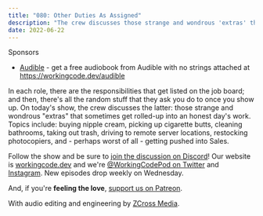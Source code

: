 ```yaml
---
title: "080: Other Duties As Assigned"
description: "The crew discusses those strange and wondrous 'extras' that sometimes get rolled-up into an honest day's work."
date: 2022-06-22
---
```


<script async defer onload="redcircleIframe();" src="https://api.podcache.net/embedded-player/sh/30227421-bc27-45c2-bfb4-861def7dd4cc/ep/25396ab0-6800-4991-9871-8dd5365c3c8a"></script><div class="redcirclePlayer-25396ab0-6800-4991-9871-8dd5365c3c8a"></div>

Sponsors
- [Audible](https://workingcode.dev/audible) - get a free audiobook from Audible with no strings attached at https://workingcode.dev/audible

In each role, there are the responsibilities that get listed on the job board; and then, there's all the random stuff that they ask you do to once you show up. On today's show, the crew discusses the latter: those strange and wondrous "extras" that sometimes get rolled-up into an honest day's work. Topics include: buying nipple cream, picking up cigarette butts, cleaning bathrooms, taking out trash, driving to remote server locations, restocking photocopiers, and - perhaps worst of all - getting pushed into Sales.

Follow the show and be sure to [join the discussion on Discord][working-code-discord]! Our website is [workingcode.dev][working-code] and we're [@WorkingCodePod on Twitter][working-code-twitter] and [Instagram][working-code-instagram]. New episodes drop weekly on Wednesday.

And, if you're **feeling the love**, [support us on Patreon][working-code-patreon].

[working-code]: https://workingcode.dev/
[working-code-discord]: https://workingcode.dev/discord/
[working-code-instagram]: https://www.instagram.com/workingcodepod/
[working-code-patreon]: https://www.patreon.com/workingcodepod
[working-code-twitter]: https://twitter.com/WorkingCodePod

With audio editing and engineering by [ZCross Media](https://www.zcross.media/).